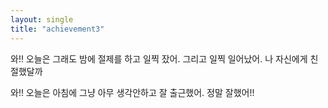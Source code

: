 ```yaml
---
layout: single
title: "achievement3"
---
```


와!! 오늘은 그래도 밤에 절제를 하고 일찍 잤어. 그리고 일찍 일어났어. 나 자신에게 친절했달까

와!! 오늘은 아침에 그냥 아무 생각안하고 잘 출근했어. 정말 잘했어!!
